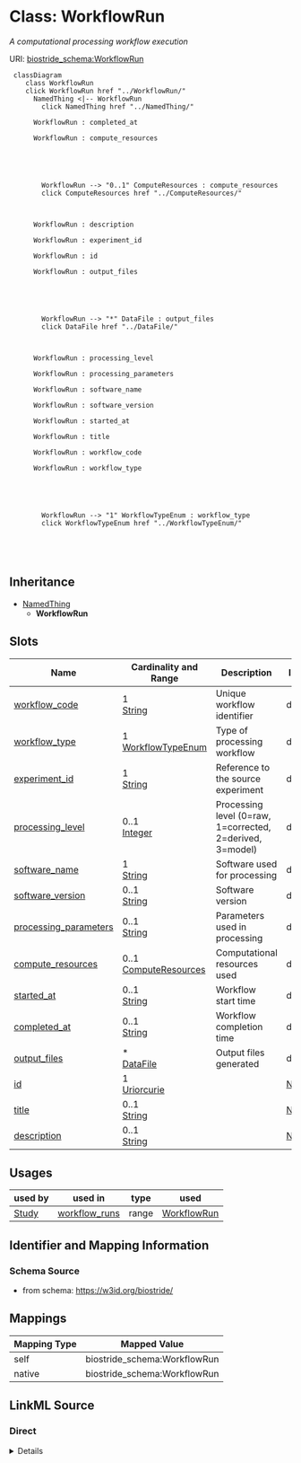 

# Class: WorkflowRun 


_A computational processing workflow execution_





URI: [biostride_schema:WorkflowRun](https://w3id.org/biostride/schema/WorkflowRun)





```mermaid
 classDiagram
    class WorkflowRun
    click WorkflowRun href "../WorkflowRun/"
      NamedThing <|-- WorkflowRun
        click NamedThing href "../NamedThing/"
      
      WorkflowRun : completed_at
        
      WorkflowRun : compute_resources
        
          
    
        
        
        WorkflowRun --> "0..1" ComputeResources : compute_resources
        click ComputeResources href "../ComputeResources/"
    

        
      WorkflowRun : description
        
      WorkflowRun : experiment_id
        
      WorkflowRun : id
        
      WorkflowRun : output_files
        
          
    
        
        
        WorkflowRun --> "*" DataFile : output_files
        click DataFile href "../DataFile/"
    

        
      WorkflowRun : processing_level
        
      WorkflowRun : processing_parameters
        
      WorkflowRun : software_name
        
      WorkflowRun : software_version
        
      WorkflowRun : started_at
        
      WorkflowRun : title
        
      WorkflowRun : workflow_code
        
      WorkflowRun : workflow_type
        
          
    
        
        
        WorkflowRun --> "1" WorkflowTypeEnum : workflow_type
        click WorkflowTypeEnum href "../WorkflowTypeEnum/"
    

        
      
```





## Inheritance
* [NamedThing](NamedThing.md)
    * **WorkflowRun**



## Slots

| Name | Cardinality and Range | Description | Inheritance |
| ---  | --- | --- | --- |
| [workflow_code](workflow_code.md) | 1 <br/> [String](String.md) | Unique workflow identifier | direct |
| [workflow_type](workflow_type.md) | 1 <br/> [WorkflowTypeEnum](WorkflowTypeEnum.md) | Type of processing workflow | direct |
| [experiment_id](experiment_id.md) | 1 <br/> [String](String.md) | Reference to the source experiment | direct |
| [processing_level](processing_level.md) | 0..1 <br/> [Integer](Integer.md) | Processing level (0=raw, 1=corrected, 2=derived, 3=model) | direct |
| [software_name](software_name.md) | 1 <br/> [String](String.md) | Software used for processing | direct |
| [software_version](software_version.md) | 0..1 <br/> [String](String.md) | Software version | direct |
| [processing_parameters](processing_parameters.md) | 0..1 <br/> [String](String.md) | Parameters used in processing | direct |
| [compute_resources](compute_resources.md) | 0..1 <br/> [ComputeResources](ComputeResources.md) | Computational resources used | direct |
| [started_at](started_at.md) | 0..1 <br/> [String](String.md) | Workflow start time | direct |
| [completed_at](completed_at.md) | 0..1 <br/> [String](String.md) | Workflow completion time | direct |
| [output_files](output_files.md) | * <br/> [DataFile](DataFile.md) | Output files generated | direct |
| [id](id.md) | 1 <br/> [Uriorcurie](Uriorcurie.md) |  | [NamedThing](NamedThing.md) |
| [title](title.md) | 0..1 <br/> [String](String.md) |  | [NamedThing](NamedThing.md) |
| [description](description.md) | 0..1 <br/> [String](String.md) |  | [NamedThing](NamedThing.md) |





## Usages

| used by | used in | type | used |
| ---  | --- | --- | --- |
| [Study](Study.md) | [workflow_runs](workflow_runs.md) | range | [WorkflowRun](WorkflowRun.md) |







## Identifier and Mapping Information






### Schema Source


* from schema: https://w3id.org/biostride/




## Mappings

| Mapping Type | Mapped Value |
| ---  | ---  |
| self | biostride_schema:WorkflowRun |
| native | biostride_schema:WorkflowRun |






## LinkML Source

<!-- TODO: investigate https://stackoverflow.com/questions/37606292/how-to-create-tabbed-code-blocks-in-mkdocs-or-sphinx -->

### Direct

<details>
```yaml
name: WorkflowRun
description: A computational processing workflow execution
from_schema: https://w3id.org/biostride/
is_a: NamedThing
attributes:
  workflow_code:
    name: workflow_code
    description: Unique workflow identifier
    from_schema: https://w3id.org/biostride/
    rank: 1000
    domain_of:
    - WorkflowRun
    required: true
  workflow_type:
    name: workflow_type
    description: Type of processing workflow
    from_schema: https://w3id.org/biostride/
    rank: 1000
    domain_of:
    - WorkflowRun
    range: WorkflowTypeEnum
    required: true
  experiment_id:
    name: experiment_id
    description: Reference to the source experiment
    from_schema: https://w3id.org/biostride/
    rank: 1000
    domain_of:
    - WorkflowRun
    range: string
    required: true
  processing_level:
    name: processing_level
    description: Processing level (0=raw, 1=corrected, 2=derived, 3=model)
    from_schema: https://w3id.org/biostride/
    rank: 1000
    domain_of:
    - WorkflowRun
    range: integer
    minimum_value: 0
    maximum_value: 4
  software_name:
    name: software_name
    description: Software used for processing
    from_schema: https://w3id.org/biostride/
    rank: 1000
    domain_of:
    - WorkflowRun
    required: true
  software_version:
    name: software_version
    description: Software version
    from_schema: https://w3id.org/biostride/
    rank: 1000
    domain_of:
    - WorkflowRun
  processing_parameters:
    name: processing_parameters
    description: Parameters used in processing
    from_schema: https://w3id.org/biostride/
    rank: 1000
    domain_of:
    - WorkflowRun
  compute_resources:
    name: compute_resources
    description: Computational resources used
    from_schema: https://w3id.org/biostride/
    rank: 1000
    domain_of:
    - WorkflowRun
    range: ComputeResources
  started_at:
    name: started_at
    description: Workflow start time
    from_schema: https://w3id.org/biostride/
    rank: 1000
    domain_of:
    - WorkflowRun
    range: string
  completed_at:
    name: completed_at
    description: Workflow completion time
    from_schema: https://w3id.org/biostride/
    rank: 1000
    domain_of:
    - WorkflowRun
    range: string
  output_files:
    name: output_files
    description: Output files generated
    from_schema: https://w3id.org/biostride/
    rank: 1000
    domain_of:
    - WorkflowRun
    range: DataFile
    multivalued: true

```
</details>

### Induced

<details>
```yaml
name: WorkflowRun
description: A computational processing workflow execution
from_schema: https://w3id.org/biostride/
is_a: NamedThing
attributes:
  workflow_code:
    name: workflow_code
    description: Unique workflow identifier
    from_schema: https://w3id.org/biostride/
    rank: 1000
    alias: workflow_code
    owner: WorkflowRun
    domain_of:
    - WorkflowRun
    range: string
    required: true
  workflow_type:
    name: workflow_type
    description: Type of processing workflow
    from_schema: https://w3id.org/biostride/
    rank: 1000
    alias: workflow_type
    owner: WorkflowRun
    domain_of:
    - WorkflowRun
    range: WorkflowTypeEnum
    required: true
  experiment_id:
    name: experiment_id
    description: Reference to the source experiment
    from_schema: https://w3id.org/biostride/
    rank: 1000
    alias: experiment_id
    owner: WorkflowRun
    domain_of:
    - WorkflowRun
    range: string
    required: true
  processing_level:
    name: processing_level
    description: Processing level (0=raw, 1=corrected, 2=derived, 3=model)
    from_schema: https://w3id.org/biostride/
    rank: 1000
    alias: processing_level
    owner: WorkflowRun
    domain_of:
    - WorkflowRun
    range: integer
    minimum_value: 0
    maximum_value: 4
  software_name:
    name: software_name
    description: Software used for processing
    from_schema: https://w3id.org/biostride/
    rank: 1000
    alias: software_name
    owner: WorkflowRun
    domain_of:
    - WorkflowRun
    range: string
    required: true
  software_version:
    name: software_version
    description: Software version
    from_schema: https://w3id.org/biostride/
    rank: 1000
    alias: software_version
    owner: WorkflowRun
    domain_of:
    - WorkflowRun
    range: string
  processing_parameters:
    name: processing_parameters
    description: Parameters used in processing
    from_schema: https://w3id.org/biostride/
    rank: 1000
    alias: processing_parameters
    owner: WorkflowRun
    domain_of:
    - WorkflowRun
    range: string
  compute_resources:
    name: compute_resources
    description: Computational resources used
    from_schema: https://w3id.org/biostride/
    rank: 1000
    alias: compute_resources
    owner: WorkflowRun
    domain_of:
    - WorkflowRun
    range: ComputeResources
  started_at:
    name: started_at
    description: Workflow start time
    from_schema: https://w3id.org/biostride/
    rank: 1000
    alias: started_at
    owner: WorkflowRun
    domain_of:
    - WorkflowRun
    range: string
  completed_at:
    name: completed_at
    description: Workflow completion time
    from_schema: https://w3id.org/biostride/
    rank: 1000
    alias: completed_at
    owner: WorkflowRun
    domain_of:
    - WorkflowRun
    range: string
  output_files:
    name: output_files
    description: Output files generated
    from_schema: https://w3id.org/biostride/
    rank: 1000
    alias: output_files
    owner: WorkflowRun
    domain_of:
    - WorkflowRun
    range: DataFile
    multivalued: true
  id:
    name: id
    from_schema: https://w3id.org/biostride/
    rank: 1000
    identifier: true
    alias: id
    owner: WorkflowRun
    domain_of:
    - NamedThing
    - OntologyTerm
    range: uriorcurie
    required: true
  title:
    name: title
    from_schema: https://w3id.org/biostride/
    rank: 1000
    slot_uri: dcterms:title
    alias: title
    owner: WorkflowRun
    domain_of:
    - NamedThing
    range: string
  description:
    name: description
    from_schema: https://w3id.org/biostride/
    rank: 1000
    alias: description
    owner: WorkflowRun
    domain_of:
    - NamedThing
    range: string

```
</details>